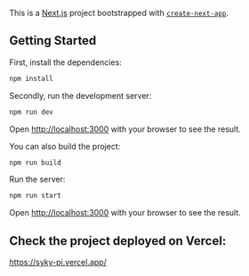 This is a [Next.js](https://nextjs.org/) project bootstrapped with [`create-next-app`](https://github.com/vercel/next.js/tree/canary/packages/create-next-app).

## Getting Started

First, install the dependencies:

```bash
npm install
```

Secondly, run the development server:

```bash
npm run dev
```

Open [http://localhost:3000](http://localhost:3000) with your browser to see the result.

You can also build the project:

```bash
npm run build
```

Run the server:

```bash
npm run start
```

Open [http://localhost:3000](http://localhost:3000) with your browser to see the result.

## Check the project deployed on Vercel:

https://syky-pi.vercel.app/
